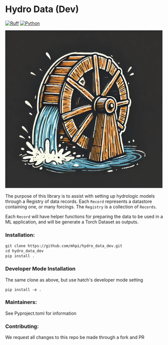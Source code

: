 # Hydro Data (Dev)
[![Ruff](https://img.shields.io/endpoint?url=https://raw.githubusercontent.com/astral-sh/ruff/main/assets/badge/v2.json)](https://github.com/astral-sh/ruff)
[![Python](https://img.shields.io/badge/python-3.10%20%7C%203.11-blue)]()

<img src="docs/images/hydro_data_logo.png" alt="Water Wheel" width="500" height="500">

The purpose of this library is to assist with setting up hydrologic models through a Registry of data records. Each `Record` represents a datastore containing one, or many forcings. The `Registry` is a collection of `Records`. 

Each `Record` will have helper functions for preparing the data to be used in a ML application, and will be generate a Torch Dataset as outputs. 

### Installation:
```shell
git clone https://github.com/mhpi/hydro_data_dev.git
cd hydro_data_dev
pip install .
```

### Developer Mode Installation
The same clone as above, but use hatch's developer mode setting
```shell
pip install -e .
```

### Maintainers:
See Pyproject.toml for information

### Contributing:
We request all changes to this repo be made through a fork and PR
